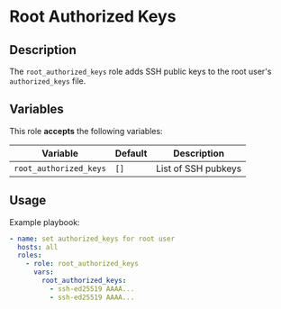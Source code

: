 Root Authorized Keys
====================

Description
-----------

The `root_authorized_keys` role adds SSH public keys to the root user's
`authorized_keys` file.


Variables
---------

This role **accepts** the following variables:

Variable               | Default | Description
-----------------------|---------|------------
`root_authorized_keys` | `[]`    | List of SSH pubkeys


Usage
-----

Example playbook:

````yaml
- name: set authorized_keys for root user
  hosts: all
  roles:
    - role: root_authorized_keys
      vars:
        root_authorized_keys:
          - ssh-ed25519 AAAA...
          - ssh-ed25519 AAAA...
````
